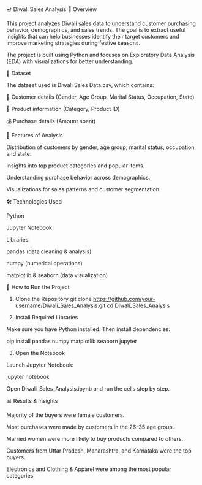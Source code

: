 🪔 Diwali Sales Analysis
📌 Overview

This project analyzes Diwali sales data to understand customer purchasing behavior, demographics, and sales trends. The goal is to extract useful insights that can help businesses identify their target customers and improve marketing strategies during festive seasons.

The project is built using Python and focuses on Exploratory Data Analysis (EDA) with visualizations for better understanding.

📂 Dataset

The dataset used is Diwali Sales Data.csv, which contains:

🧑 Customer details (Gender, Age Group, Marital Status, Occupation, State)

🛒 Product information (Category, Product ID)

💰 Purchase details (Amount spent)

🚀 Features of Analysis

Distribution of customers by gender, age group, marital status, occupation, and state.

Insights into top product categories and popular items.

Understanding purchase behavior across demographics.

Visualizations for sales patterns and customer segmentation.

🛠️ Technologies Used

Python

Jupyter Notebook

Libraries:

pandas (data cleaning & analysis)

numpy (numerical operations)

matplotlib & seaborn (data visualization)

📖 How to Run the Project
1. Clone the Repository
git clone https://github.com/your-username/Diwali_Sales_Analysis.git
cd Diwali_Sales_Analysis

2. Install Required Libraries

Make sure you have Python installed. Then install dependencies:

pip install pandas numpy matplotlib seaborn jupyter

3. Open the Notebook

Launch Jupyter Notebook:

jupyter notebook


Open Diwali_Sales_Analysis.ipynb and run the cells step by step.

📊 Results & Insights

Majority of the buyers were female customers.

Most purchases were made by customers in the 26–35 age group.

Married women were more likely to buy products compared to others.

Customers from Uttar Pradesh, Maharashtra, and Karnataka were the top buyers.

Electronics and Clothing & Apparel were among the most popular categories.
